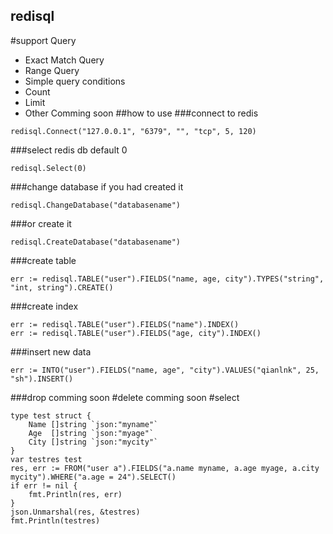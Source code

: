 redisql
----
#support Query
* Exact Match Query
* Range Query
* Simple query conditions
* Count
* Limit
* Other Comming soon
##how to use
###connect to redis
```golang
redisql.Connect("127.0.0.1", "6379", "", "tcp", 5, 120)
```
###select redis db default 0
```golang
redisql.Select(0)
```
###change database if you had created it
```golang
redisql.ChangeDatabase("databasename")
```
###or create it
```golang
redisql.CreateDatabase("databasename")
```
###create table
```golang
err := redisql.TABLE("user").FIELDS("name, age, city").TYPES("string", "int, string").CREATE()
```
###create index
```golang
err := redisql.TABLE("user").FIELDS("name").INDEX()
err := redisql.TABLE("user").FIELDS("age, city").INDEX()
```
###insert new data
```golang
err := INTO("user").FIELDS("name, age", "city").VALUES("qianlnk", 25, "sh").INSERT()
```
###drop
comming soon
#delete
comming soon
#select
```golang
type test struct {
    Name []string `json:"myname"`
    Age  []string `json:"myage"`
    City []string `json:"mycity"`
}
var testres test
res, err := FROM("user a").FIELDS("a.name myname, a.age myage, a.city mycity").WHERE("a.age = 24").SELECT()
if err != nil {
    fmt.Println(res, err)
}
json.Unmarshal(res, &testres)
fmt.Println(testres)
```
